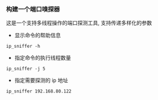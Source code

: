 
### 构建一个端口嗅探器


这是一个支持多线程操作的端口探测工具, 支持传递多样化的参数


- 显示命令的帮助信息


```shell
ip_sniffer -h 
```

- 指定命令的执行线程数量

```shell
ip_sniffer -j 5
```

- 指定需要探测的 ip 地址

```shell
ip_sniffer 192.168.80.122
```
